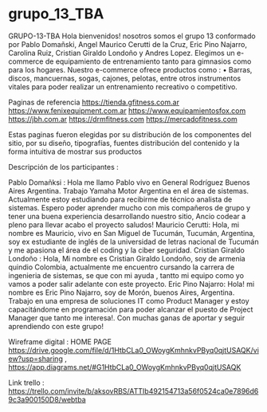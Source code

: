 # grupo_13_TBA

GRUPO-13-TBA
Hola bienvenidos!  nosotros somos el grupo 13 conformado por Pablo Domañski, Angel Maurico Cerutti de la Cruz, Eric Pino Najarro, Carolina Ruiz, Cristian Giraldo Londoño y Andres Lopez.
Elegimos  un e-commerce  de equipamiento  de entrenamiento tanto para gimnasios como para los hogares.
Nuestro e-commerce ofrece productos como : 
•	Barras, discos, mancuernas, sogas, cajones, pelotas, entre otros instrumentos vitales para  poder realizar un entrenamiento recreativo o competitivo.

Paginas de referencia 
https://tienda.gfitness.com.ar
https://www.fenixequipment.com.ar
https://www.equipamientosfox.com
https://jbh.com.ar
https://drmfitness.com
https://mercadofitness.com

Estas paginas fueron elegidas por su distribución de los componentes del sitio,  por su diseño, tipografías, fuentes  distribución del contenido y la forma  intuitiva de mostrar sus productos  


Descripción de los participantes : 


Pablo Domañksi : Hola  me llamo Pablo vivo en General Rodríguez Buenos Aires Argentina.  Trabajo  Yamaha Motor Argentina en el área de sistemas. Actualmente estoy estudiando para recibirme de técnico analista de sistemas. Espero poder aprender mucho con mis compañeros de grupo  y tener una buena experiencia desarrollando  nuestro sitio, Ancio codear   a pleno para llevar acabo el proyecto saludos!
Mauricio Cerutti: Hola, mi nombre es Mauricio, vivo en San Miguel de Tucumán, Tucumán, Argentina, soy ex estudiante de inglés de la universidad de letras nacional de Tucumán y me apasiona el área de el coding y la ciber seguridad.
Cristian Giraldo Londoño : Hola, Mi nombre es Cristian Giraldo Londoño, soy de  armenia quindio Colombia, actualmente me encuentro cursando la carrera de ingenieria de sistemas,  se que con mi ayuda , tantto mi equipo como yo vamos a poder salir adelante con este proyecto.
Eric Pino Najarro: Hola! mi nombre es Eric Pino Najarro, soy de Morón, buenos Aires, Argentina. Trabajo en una empresa de soluciones IT como Product Manager y estoy capacitándome en programación para poder alcanzar el puesto de Project Manager que tanto me interesa!. Con muchas ganas de aportar y seguir aprendiendo con este grupo! 
 


Wireframe digital : 
HOME PAGE 
https://drive.google.com/file/d/1HtbCLa0_OWoygKmhnkvPByq0qjtUSAQK/view?usp=sharing , 
https://app.diagrams.net/#G1HtbCLa0_OWoygKmhnkvPByq0qjtUSAQK

Link trello : https://trello.com/invite/b/aksovRBS/ATTIb492154713a56f0524ca0e7896d69c3a900150D8/webtba



